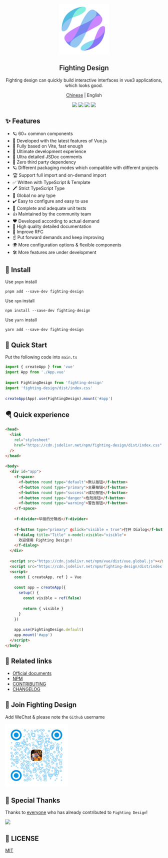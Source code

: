 <p align="center">
  <img height="160px" src="https://raw.githubusercontent.com/Tyh2001/images/4ad62a8f00aa2473deca61598f307430d8d4a4cf/fighting-design/FightingDesign.svg">
  <h2 align="center" style="font-weight: 600">Fighting Design</h2>
</p>

<p align="center">
  Fighting design can quickly build interactive interfaces in vue3 applications, which looks good.
</p>

<p align="center">
  <a href="https://github.com/FightingDesign/fighting-design/blob/master/README.zh-CN.md">Chinese</a> | English 
</p>

<p align="center">
  <a href="https://github.com/FightingDesign/fighting-design/stargazers"><img src="https://img.shields.io/github/stars/FightingDesign/fighting-design" /></a>
  <a href="https://www.npmjs.com/package/fighting-design"><img src="https://badgen.net/npm/v/fighting-design" /></a>
  <a href="https://fighting.tianyuhao.cn"><img src="https://img.shields.io/badge/Fighting%20Design-Docs-blue" /></a>
  <a href="https://github.com/FightingDesign/fighting-design/blob/master/CHANGELOG.md"><img src="https://img.shields.io/badge/Fighting%20Design-CHANGELOG-blue" /></a>
</p>

## ✨ Features

- 🪐 60+ common components
- 💪 Developed with the latest features of Vue.js
- 🐆 Fully based on Vite, fast enough
- 🤟 Ultimate development experience
- 🥇 Ultra detailed JSDoc comments
- 🦩 Zero third party dependency
- 🪐 Different packaging modes which compatible with different projects
- 🏆 Support full import and on-demand import
- ✅ Written with TypeScript & Template
- 🖍️ Strict TypeScript Type
- 🤟 Global no any type
- ✔️ Easy to configure and easy to use
- 🚩 Complete and adequate unit tests
- 👍 Maintained by the community team
- ❤️ Developed according to actual demand
- 📃 High quality detailed documentation
- 📌 Improve RFC
- ☝️ Put forward demands and keep improving
- 🌍 More configuration options & flexible components
- 🛠 More features are under development

## 🔑 Install

Use `pnpm` install

```shell
pnpm add --save-dev fighting-design
```

Use `npm` install

```shell
npm install --save-dev fighting-design
```

Use `yarn` install

```shell
yarn add --save-dev fighting-design
```

## 🎉 Quick Start

Put the following code into `main.ts`

```ts
import { createApp } from 'vue'
import App from './App.vue'

import FightingDesign from 'fighting-design'
import 'fighting-design/dist/index.css'

createApp(App).use(FightingDesign).mount('#app')
```

## 🪂 Quick experience

```html
<head>
  <link
    rel="stylesheet"
    href="https://cdn.jsdelivr.net/npm/fighting-design/dist/index.css"
  />
</head>

<body>
  <div id="app">
    <f-space>
      <f-button round type="default">默认按钮</f-button>
      <f-button round type="primary">主要按钮</f-button>
      <f-button round type="success">成功按钮</f-button>
      <f-button round type="danger">危险按钮</f-button>
      <f-button round type="warning">警告按钮</f-button>
    </f-space>

    <f-divider>华丽的分隔线</f-divider>

    <f-button type="primary" @click="visible = true">打开 Dialog</f-button>
    <f-dialog title="Title" v-model:visible="visible">
      欢迎使用 Fighting Design！
    </f-dialog>
  </div>

  <script src="https://cdn.jsdelivr.net/npm/vue/dist/vue.global.js"></script>
  <script src="https://cdn.jsdelivr.net/npm/fighting-design/dist/index.umd.js"></script>
  <script>
    const { createApp, ref } = Vue

    const app = createApp({
      setup() {
        const visible = ref(false)

        return { visible }
      }
    })

    app.use(FightingDesign.default)
    app.mount('#app')
  </script>
</body>
```

## 🐳 Related links

- [Official documents](https://fighting.tianyuhao.cn)
- [NPM](https://www.npmjs.com/package/fighting-design)
- [CONTRIBUTING](https://github.com/FightingDesign/fighting-design/blob/master/CONTRIBUTING.md)
- [CHANGELOG](https://github.com/FightingDesign/fighting-design/blob/master/CHANGELOG.md)

## 🌈 Join Fighting Design

Add WeChat & please note the `Github` username

<img width="200" height="200" src="https://raw.githubusercontent.com/Tyh2001/images/master/my/we-chat.jpg" >

## 💌 Special Thanks

Thanks to [everyone](https://github.com/FightingDesign/fighting-design/graphs/contributors) who has already contributed to `Fighting Design`!

<a href="https://github.com/FightingDesign/fighting-design/graphs/contributors">
  <img src="https://contrib.rocks/image?repo=FightingDesign/fighting-design" />
</a>

## 💬 LICENSE

[MIT](https://github.com/FightingDesign/fighting-design/blob/master/LICENSE)
